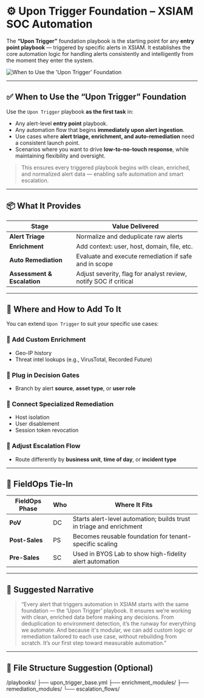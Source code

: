 # ⚙️ Upon Trigger Foundation – XSIAM SOC Automation

The **“Upon Trigger”** foundation playbook is the starting point for any **entry point playbook** — triggered by specific alerts in XSIAM. It establishes the core automation logic for handling alerts consistently and intelligently from the moment they enter the system.

![When to Use the 'Upon Trigger' Foundation](./A_flowchart_infographic_titled_"When_to_Use_the_'U.png)

---

## ✅ When to Use the “Upon Trigger” Foundation

Use the `Upon Trigger` playbook **as the first task** in:

- Any alert-level **entry point** playbook.
- Any automation flow that begins **immediately upon alert ingestion**.
- Use cases where **alert triage, enrichment, and auto-remediation** need a consistent launch point.
- Scenarios where you want to drive **low-to-no-touch response**, while maintaining flexibility and oversight.

> This ensures every triggered playbook begins with clean, enriched, and normalized alert data — enabling safe automation and smart escalation.

---

## 📦 What It Provides

| **Stage**                 | **Value Delivered**                                                       |
|---------------------------|----------------------------------------------------------------------------|
| **Alert Triage**          | Normalize and deduplicate raw alerts                                      |
| **Enrichment**            | Add context: user, host, domain, file, etc.                               |
| **Auto Remediation**      | Evaluate and execute remediation if safe and in scope                     |
| **Assessment & Escalation** | Adjust severity, flag for analyst review, notify SOC if critical       |

---

## 🧩 Where and How to Add To It

You can extend `Upon Trigger` to suit your specific use cases:

### 🔹 Add Custom Enrichment
- Geo-IP history
- Threat intel lookups (e.g., VirusTotal, Recorded Future)

### 🔹 Plug in Decision Gates
- Branch by alert **source**, **asset type**, or **user role**

### 🔹 Connect Specialized Remediation
- Host isolation
- User disablement
- Session token revocation

### 🔹 Adjust Escalation Flow
- Route differently by **business unit**, **time of day**, or **incident type**

---

## 🧭 FieldOps Tie-In

| **FieldOps Phase** | **Who** | **Where It Fits**                                                         |
|--------------------|---------|----------------------------------------------------------------------------|
| **PoV**            | DC      | Starts alert-level automation; builds trust in triage and enrichment      |
| **Post-Sales**     | PS      | Becomes reusable foundation for tenant-specific scaling                   |
| **Pre-Sales**      | SC      | Used in BYOS Lab to show high-fidelity alert automation                   |

---

## 📝 Suggested Narrative

> “Every alert that triggers automation in XSIAM starts with the same foundation — the ‘Upon Trigger’ playbook. It ensures we’re working with clean, enriched data before making any decisions. From deduplication to environment detection, it’s the runway for everything we automate. And because it's modular, we can add custom logic or remediation tailored to each use case, without rebuilding from scratch. It’s our first step toward measurable automation.”

---

## 📁 File Structure Suggestion (Optional)
/playbooks/
├── upon_trigger_base.yml
├── enrichment_modules/
├── remediation_modules/
└── escalation_flows/
